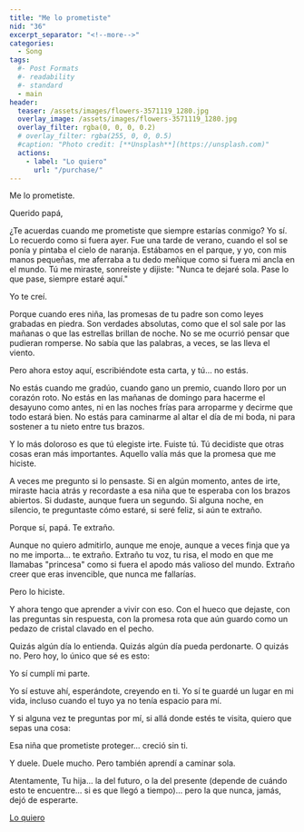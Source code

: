 ```yaml
---
title: "Me lo prometiste"
nid: "36"
excerpt_separator: "<!--more-->"
categories:
  - Song
tags:
  #- Post Formats
  #- readability
  #- standard
  - main
header:
  teaser: /assets/images/flowers-3571119_1280.jpg
  overlay_image: /assets/images/flowers-3571119_1280.jpg
  overlay_filter: rgba(0, 0, 0, 0.2)
  # overlay_filter: rgba(255, 0, 0, 0.5)
  #caption: "Photo credit: [**Unsplash**](https://unsplash.com)"
  actions:
    - label: "Lo quiero"
      url: "/purchase/"
---
```


Me lo prometiste.

<!--more-->

Querido papá,

¿Te acuerdas cuando me prometiste que siempre estarías conmigo? Yo sí. Lo recuerdo como si fuera ayer. Fue una tarde de verano, cuando el sol se ponía y pintaba el cielo de naranja. Estábamos en el parque, y yo, con mis manos pequeñas, me aferraba a tu dedo meñique como si fuera mi ancla en el mundo. Tú me miraste, sonreíste y dijiste: "Nunca te dejaré sola. Pase lo que pase, siempre estaré aquí."

Yo te creí.

Porque cuando eres niña, las promesas de tu padre son como leyes grabadas en piedra. Son verdades absolutas, como que el sol sale por las mañanas o que las estrellas brillan de noche. No se me ocurrió pensar que pudieran romperse. No sabía que las palabras, a veces, se las lleva el viento.

Pero ahora estoy aquí, escribiéndote esta carta, y tú… no estás.

No estás cuando me gradúo, cuando gano un premio, cuando lloro por un corazón roto. No estás en las mañanas de domingo para hacerme el desayuno como antes, ni en las noches frías para arroparme y decirme que todo estará bien. No estás para caminarme al altar el día de mi boda, ni para sostener a tu nieto entre tus brazos.

Y lo más doloroso es que tú elegiste irte. Fuiste tú. Tú decidiste que otras cosas eran más importantes. Aquello valía más que la promesa que me hiciste.

A veces me pregunto si lo pensaste. Si en algún momento, antes de irte, miraste hacia atrás y recordaste a esa niña que te esperaba con los brazos abiertos. Si dudaste, aunque fuera un segundo. Si alguna noche, en silencio, te preguntaste cómo estaré, si seré feliz, si aún te extraño.

Porque sí, papá. Te extraño.

Aunque no quiero admitirlo, aunque me enoje, aunque a veces finja que ya no me importa… te extraño. Extraño tu voz, tu risa, el modo en que me llamabas "princesa" como si fuera el apodo más valioso del mundo. Extraño creer que eras invencible, que nunca me fallarías.

Pero lo hiciste.

Y ahora tengo que aprender a vivir con eso. Con el hueco que dejaste, con las preguntas sin respuesta, con la promesa rota que aún guardo como un pedazo de cristal clavado en el pecho.

Quizás algún día lo entienda. Quizás algún día pueda perdonarte. O quizás no. Pero hoy, lo único que sé es esto:

Yo sí cumplí mi parte.

Yo sí estuve ahí, esperándote, creyendo en ti. Yo sí te guardé un lugar en mi vida, incluso cuando el tuyo ya no tenía espacio para mí.

Y si alguna vez te preguntas por mí, si allá donde estés te visita, quiero que sepas una cosa:

Esa niña que prometiste proteger… creció sin ti.

Y duele. Duele mucho. Pero también aprendí a caminar sola.

Atentamente,
Tu hija... la del futuro, o la del presente (depende de cuándo esto te encuentre... si es que llegó a tiempo)... pero la que nunca, jamás, dejó de esperarte.


[Lo quiero](../../purchase/)


